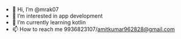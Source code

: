- 👋 Hi, I’m @mrak07
- 👀 I’m interested in app development
- 🌱 I’m currently learning kotlin
- 📫 How to reach me 9936823107/amitkumar962828@gmail.com

